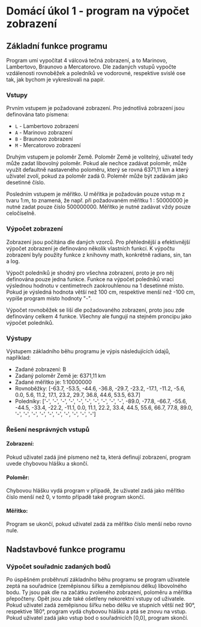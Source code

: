 # Domácí úkol 1 - program na výpočet zobrazení


## Základní funkce programu
Program umí vypočítat 4 válcová tečná zobrazení, a to Marinovo,
Lambertovo, Braunovo a Mercatorovo. Dle zadaných vstupů vypočte vzdálenosti 
rovnoběžek a poledníků ve vodorovné, respektive svislé ose tak, jak 
bychom je vykreslovali na papír. 

### Vstupy
Prvním vstupem je požadované zobrazení. Pro jednotlivá zobrazení jsou definována 
tato písmena:

- `L` - Lambertovo zobrazení
- `A` - Marinovo zobrazení 
- `B` - Braunovo zobrazení 
- `M` - Mercatorovo zobrazení 

Druhým vstupem je poloměr Země. Poloměr Země je volitelný, uživatel tedy může zadat 
libovolný poloměr. Pokud ale nechce zadávat poloměr, může využít defaultně nastaveného 
poloměru, který se rovná 6371,11 km a který uživatel zvolí, pokud za poloměr zadá 0. 
Poleměr může být zadávám jako desetinné číslo.

Posledním vstupem je měřítko. U měřítka je požadován pouze vstup m z tvaru 1:m, 
to znamená, že např. při požadovaném měřítku 1 : 50000000 je nutné zadat pouze 
číslo 500000000. Měřítko je nutné zadávat vždy pouze celočíselně. 

### Výpočet zobrazení

Zobrazení jsou počítána dle daných vzorců. Pro přehlednější a efektivnější 
výpočet zobrazení je definováno několik vlastních funkcí. K výpočtu zobrazení 
byly použity funkce z knihovny math, konkrétně radians, sin, tan a log.

Výpočt poledníků je shodný pro všechna zobrazení, proto je pro něj definována
pouze jedna funkce. Funkce na výpočet poledníků vrací výslednou hodnotu v centimetrech 
zaokrouhlenou na 1 desetinné místo. Pokud je výsledná hodnota větší než 100 cm, 
respektive menší než -100 cm, vypíše program místo hodnoty "-". 

Výpočet rovnoběžek se liší dle požadovaného zobrazení, proto jsou zde definovány
celkem 4 funkce. Všechny ale fungují na stejném proncipu jako výpočet poledníků. 

### Výstupy

Výstupem základního běhu programu je výpis následujících údajů, například: 

- Zadané zobrazení: B
- Zadaný poloměr Země je: 6371,11 km
- Zadané měřítko je: 1:10000000
- Rovnoběžky: [-63.7, -53.5, -44.6, -36.8, -29.7, -23.2, -17.1, -11.2, -5.6, 0.0, 5.6, 
11.2, 17.1, 23.2, 29.7, 36.8, 44.6, 53.5, 63.7]
- Poledníky: ['-', '-', '-', '-', '-', '-', '-', '-', '-', '-', -89.0, -77.8, -66.7, -55.6, 
-44.5, -33.4, -22.2, -11.1, 0.0, 11.1, 22.2, 33.4, 44.5, 55.6, 66.7, 77.8, 89.0, '-', '-', 
'-', '-', '-', '-', '-', '-', '-', '-']

### Řešení nesprávných vstupů

#### Zobrazení:
Pokud uživatel zadá jiné písmeno než ta, která definují zobrazení, program uvede chybovou 
hlášku a skončí. 

#### Poloměr:
Chybovou hlášku vydá program v případě, že uživatel zadá jako měřítko číslo menší než 0, 
v tomto případě také program skončí. 

#### Měřítko:
Program se ukončí, pokud uživatel zadá za měřítko číslo menší nebo rovno nule. 



## Nadstavbové funkce programu

### Výpočet souřadnic zadaných bodů
Po úspěšném proběhnutí základního běhu programu se program uživatele zeptá na souřadnice 
(zeměpisnou šířku a zeměpisnou délku) libovolného bodu. Ty jsou pak dle na začátku zvoleného 
zobrazení, poloměru a měřítka přepočteny. Opět jsou zde také ošetřeny nekorektní vstupy od 
uživatele. Pokud uživatel zadá zeměpisnou šířku nebo délku ve stupních větší než 90°, 
respektive 180°, program vydá chybovou hlášku a ptá se znovu na vstup. Pokud uživatel zadá 
jako vstup  bod o souřadnicích [0,0], program skončí. 
